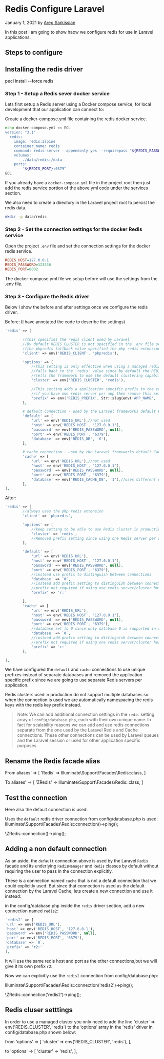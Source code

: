 # Redis Configure Laravel

January 1, 2021 by [Areg Sarkissian](https://aregsar.com/about)

In this post I am going to show haow we configure redis for use in Laravel applications.

## Steps to configure

## Installing the redis driver

pecl install --force redis

### Step 1 - Setup a Redis sever docker service

Lets first setup a Redis server using a Docker compose service, for local development that our application can connect to:

Create a docker-compose.yml file containing the redis docker service.

```bash
echo docker-compose.yml << EOL
version: "3.1"
  redis:
    image: redis:alpine
    container_name: redis
    command: redis-server --appendonly yes --requirepass "${REDIS_PASSWORD}"
    volumes:
      - ./data/redis:/data
    ports:
      - "${REDIS_PORT}:6379"
EOL
```

If you already have a `docker-compose.yml` file in the project root then just add the redis service portion of the above yml code under the services section.

We also need to create a directory in the Laravel project root to persist the redis data.

```bash
mkdir -p data/redis
```

### Step 2 - Set the connection settings for the docker Redis service

Open the project `.env` file and set the connection settings for the docker redis service.

```ini
REDIS_HOST=127.0.0.1
REDIS_PASSWORD=123456
REDIS_PORT=8002
```

The docker-compose.yml file we setup before will use the settings from the .env file.

### Step 3 - Configure the Redis driver

Below I show the before and after settings once we configure the redis driver.

Before: (I have annotated the code to describe the settings)

```php
'redis' => [

        //this specifies the redis client used by Laravel
        //By default REDIS_CLUSTER is not specified in the .env file so falls back to using the 'phpredis' value.
        //the phpredis fallback value specified the php redis extension is used as the client so requires installing the redis php extension
        'client' => env('REDIS_CLIENT', 'phpredis'),

        'options' => [
            //this setting is only effective when using a managed redis cluster. No impact if redis cluster is not used.
            //falls back to the 'redis' value since by default the REDIS_CLUSTER setting is not specified in the .env file
            //tells the framework to use the default clustering capability of a managed Redis server cluster.
            'cluster' => env('REDIS_CLUSTER', 'redis'),

            //This setting adds a application specific prefix to the cache keys to distinguish between data from multiple apps using the same redis server
            //if you have one redis server per app then remove this setting, no need to differentiate redis keys between apps
            'prefix' => env('REDIS_PREFIX', Str::slug(env('APP_NAME', 'laravel'), '_').'_database_'),
        ],

        # default connection - used by the Laravel frameworks default Redis connection
        'default' => [
            'url' => env('REDIS_URL'),//not used
            'host' => env('REDIS_HOST', '127.0.0.1'),
            'password' => env('REDIS_PASSWORD', null),
            'port' => env('REDIS_PORT', '6379'),
            'database' => env('REDIS_DB', '0'),
        ],

        # cache connection - used by the Laravel frameworks default Cache connection
        'cache' => [
            'url' => env('REDIS_URL'),//not used
            'host' => env('REDIS_HOST', '127.0.0.1'),
            'password' => env('REDIS_PASSWORD', null),
            'port' => env('REDIS_PORT', '6379'),
            'database' => env('REDIS_CACHE_DB', '1'),//uses different database then 'default' connection
        ],
],
```

After:

```php
'redis' => [
        //always uses the php redis extension
        'client' => 'phpredis',

        'options' => [
            //keep setting to be able to use Redis cluster in production if needed
            'cluster' => 'redis',
            //Removed prefix setting since using one Redis server per app
        ],

        'default' => [
            'url' => env('REDIS_URL'),
            'host' => env('REDIS_HOST', '127.0.0.1'),
            'password' => env('REDIS_PASSWORD', null),
            'port' => env('REDIS_PORT', '6379'),
            //instead use prefix to distinguish between connections
            'database' => `0`,
            //instead add prefix setting to distinguish between connections
            //prefix not required if using one redis server/cluster host per connection
            'prefix' => 'r:'

        ],
        'cache' => [
            'url' => env('REDIS_URL'),
            'host' => env('REDIS_HOST', '127.0.0.1'),
            'password' => env('REDIS_PASSWORD', null),
            'port' => env('REDIS_PORT', '6379'),
            //database set to 0 since only database 0 is supported in redis cluster
            'database' => `0`,
            //instead add prefix setting to distinguish between connections
            //prefix not required if using one redis server/cluster host per connection
            'prefix' => 'c:'
        ],

],
```

We have configured the `default` and `cache` connections to use unique prefixes instead of separate databases and removed the application specific prefix since we are going to use separate Redis servers per application.

Redis clusters used in production do not support multiple databases so when the connection is used we are automatically namespacing the redis keys with the redis key prefix instead.

> Note: We can add additional connection settings in the `redis` setting array of `config/database.php`, each with their own unique name. In fact for scalability reasons we can add and use redis connections separate from the one used by the Laravel Redis and Cache connections. These other connections can be used by Laravel queues and the Laravel session or used for other application specific purposes.

## Rename the Redis facade alias

From
aliases' => [
'Redis' => Illuminate\Support\Facades\Redis::class,
]

To
aliases' => [
'ZRedis' => Illuminate\Support\Facades\Redis::class,
]

## Test the connection

Here also the default connection is used:

Uses the `default` redis driver connection from config/database.php is used:
Illuminate\Support\Facades\Redis::connection()->ping();

\ZRedis::connection()->ping();

## Adding a non default connection

As an aside, the `default` connection above is used by the Laravel `Redis` facade and its underlying `RedisManager` and `Redis` classes by default without requiring the user to pass in the connection explicitly.

These is a connection named `cache` that is not a default connection that we could explicitly used. But since that connection is used as the default connection by the Laravel Cache, lets create a new connection and use it instead:

in the config/database.php inside the `redis` driver section, add a new connection named `redis2`:

```php
'redis2' => [
'url' => env('REDIS_URL'),
'host' => env('REDIS_HOST', '127.0.0.1'),
'password' => env('REDIS_PASSWORD', null),
'port' => env('REDIS_PORT', '6379'),
'database' => `0`,
'prefix' => 'r2:'
],
```

It will use the same redis host and port as the other connections,but we will give it its own prefix `r2`:

Now we can explicitly use the `redis2` connection from config/database.php:

Illuminate\Support\Facades\Redis::connection('redis2')->ping();

\ZRedis::connection('redis2')->ping();

## Redis cluser setttings

In order to use a managed cluster you only need to add the line 'cluster' => env('REDIS_CLUSTER', 'redis') to the ‘options’ array in the 'redis' driver in config/database.php shown below:

from
'options' => [
'cluster' => env('REDIS_CLUSTER', 'redis'),
],

to
'options' => [
'cluster' => 'redis',
],
